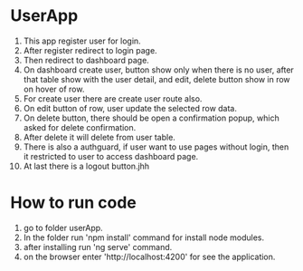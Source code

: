 # UserApp

1. This app register user for login.
2. After register redirect to login page.
3. Then redirect to dashboard page.
4. On dashboard create user, button show only when there is no user, after that table show with the user detail, and edit, delete button show in row on hover of row.
5. For create user there are create user route also.
6. On edit button of row, user update the selected row data.
7. On delete button, there should be open a confirmation popup, which asked for delete confirmation.
8. After delete it will delete from user table.
9. There is also a authguard, if user want to use pages without login, then it restricted to user to access dashboard page.
10. At last there is a logout button.jhh

# How to run code
1. go to folder userApp.
2. In the folder run 'npm install' command for install node modules.
3. after installing run 'ng serve' command.
4. on the browser enter 'http://localhost:4200' for see the application.
